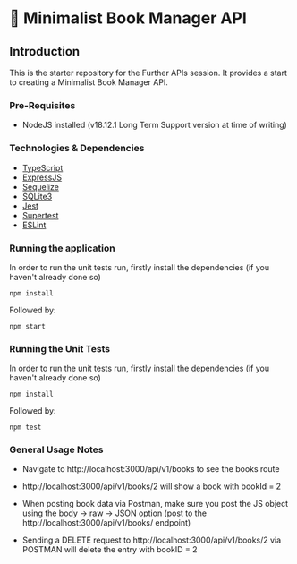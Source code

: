 # 📖 Minimalist Book Manager API

## Introduction

This is the starter repository for the Further APIs session. It provides a start to creating a Minimalist Book Manager API.

### Pre-Requisites

-   NodeJS installed (v18.12.1 Long Term Support version at time of writing)

### Technologies & Dependencies

-   [TypeScript](https://www.typescriptlang.org/)
-   [ExpressJS](https://expressjs.com/)
-   [Sequelize](https://sequelize.org/)
-   [SQLite3](https://www.npmjs.com/package/sqlite3)
-   [Jest](https://jestjs.io/)
-   [Supertest](https://www.npmjs.com/package/supertest)
-   [ESLint](https://eslint.org/)


### Running the application

In order to run the unit tests run, firstly install the dependencies (if you haven't already done so)

```
npm install
```

Followed by:

```
npm start
```

### Running the Unit Tests

In order to run the unit tests run, firstly install the dependencies (if you haven't already done so)

```
npm install
```

Followed by:

```
npm test
```

### General Usage Notes

- Navigate to http://localhost:3000/api/v1/books to see the books route

- http://localhost:3000/api/v1/books/2 will show a book with bookId = 2 

- When posting book data via Postman, make sure you post the JS object using the body -> raw -> JSON option (post to the  http://localhost:3000/api/v1/books/ endpoint)

- Sending a DELETE request to  http://localhost:3000/api/v1/books/2 via POSTMAN will delete the entry with bookID = 2